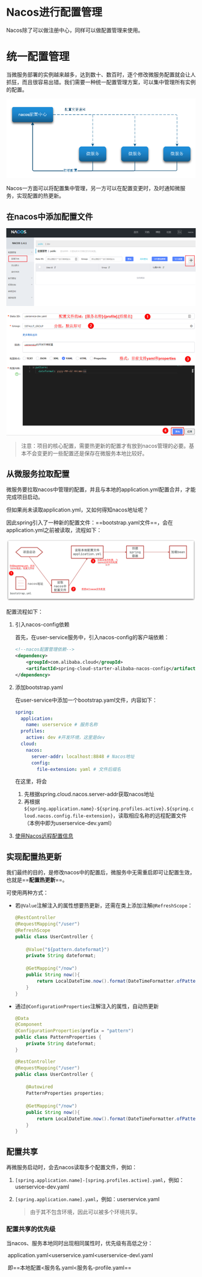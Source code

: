 # Nacos进行配置管理

Nacos除了可以做注册中心，同样可以做配置管理来使用。

# 统一配置管理

当微服务部署的实例越来越多，达到数十、数百时，逐个修改微服务配置就会让人抓狂，而且很容易出错。我们需要一种统一配置管理方案，可以集中管理所有实例的配置。

![image-20210714164426792](Nacos%E8%BF%9B%E8%A1%8C%E9%85%8D%E7%BD%AE%E7%AE%A1%E7%90%86.assets/image-20210714164426792.png)



Nacos一方面可以将配置集中管理，另一方可以在配置变更时，及时通知微服务，实现配置的热更新。

## 在nacos中添加配置文件

![image-20220315002933308](Nacos%E8%BF%9B%E8%A1%8C%E9%85%8D%E7%BD%AE%E7%AE%A1%E7%90%86.assets/image-20220315002933308.png)

![image-20220315002937902](Nacos%E8%BF%9B%E8%A1%8C%E9%85%8D%E7%BD%AE%E7%AE%A1%E7%90%86.assets/image-20220315002937902.png)



> 注意：项目的核心配置，需要热更新的配置才有放到nacos管理的必要。基本不会变更的一些配置还是保存在微服务本地比较好。

## 从微服务拉取配置

微服务要拉取nacos中管理的配置，并且与本地的application.yml配置合并，才能完成项目启动。

但如果尚未读取application.yml，又如何得知nacos地址呢？

因此spring引入了一种新的配置文件：==bootstrap.yaml文件==，会在application.yml之前被读取，流程如下：

![image-20220315003014311](Nacos%E8%BF%9B%E8%A1%8C%E9%85%8D%E7%BD%AE%E7%AE%A1%E7%90%86.assets/image-20220315003014311.png)



配置流程如下：

1. 引入nacos-config依赖

    首先，在user-service服务中，引入nacos-config的客户端依赖：

    ```xml
    <!--nacos配置管理依赖-->
    <dependency>
        <groupId>com.alibaba.cloud</groupId>
        <artifactId>spring-cloud-starter-alibaba-nacos-config</artifactId>
    </dependency>
    ```


2. 添加bootstrap.yaml

    在user-service中添加一个bootstrap.yaml文件，内容如下：

    ```yaml
    spring:
      application:
        name: userservice # 服务名称
      profiles:
        active: dev #开发环境，这里是dev 
      cloud:
        nacos:
          server-addr: localhost:8848 # Nacos地址
          config:
            file-extension: yaml # 文件后缀名
    ```

    在这里，将会

    1. 先根据spring.cloud.nacos.server-addr获取nacos地址
    2. 再根据`${spring.application.name}-${spring.profiles.active}.${spring.cloud.nacos.config.file-extension}`，读取相应名称的远程配置文件（本例中即为userservice-dev.yaml）

3. [使用Nacos远程配置信息](#实现配置热更新)

## 实现配置热更新

我们最终的目的，是修改nacos中的配置后，微服务中无需重启即可让配置生效，也就是==**配置热更新**==。



可使用两种方式：

- 若`@Value`注解注入的属性想要热更新，还需在类上添加注解`@RefreshScope`：

    ```java
    @RestController
    @RequestMapping("/user")
    @RefreshScope
    public class UserController {
    
        @Value("${pattern.dateformat}")
        private String dateformat;
    
        @GetMapping("/now")
        public String now(){
            return LocalDateTime.now().format(DateTimeFormatter.ofPattern(dateformat));
        }
    }
    ```

- 通过`@ConfigurationProperties`注解注入的属性，自动热更新

    ```java
    @Data
    @Component
    @ConfigurationProperties(prefix = "pattern")
    public class PatternProperties {
        private String dateformat;
    }
    ```

    ```java
    @RestController
    @RequestMapping("/user")
    public class UserController {
    
        @Autowired
        PatternProperties properties;
    
        @GetMapping("/now")
        public String now(){
            return LocalDateTime.now().format(DateTimeFormatter.ofPattern(properties.getDateformat()));
        }
    }
    ```

    

## 配置共享

再微服务启动时，会去nacos读取多个配置文件，例如：

1. `[spring.application.name]-[spring.profiles.active].yaml`，例如：userservice-dev.yaml

2. `[spring.application.name].yaml`，例如：userservice.yaml

    > 由于其不包含环境，因此可以被多个环境共享。

### 配置共享的优先级

当nacos、服务本地同时出现相同属性时，优先级有高低之分：

​	application.yaml<userservice.yaml<userservice-devl.yaml

​	即==本地配置<服务名.yaml<服务名-profile.yaml==

